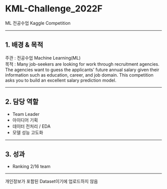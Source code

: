 # KML-Challenge_2022F
ML 전공수업 Kaggle Competition

---
## 1. 배경 & 목적
주관 : 전공수업 Machine Learning(ML)  
목적 : Many job-seekers are looking for work through recruitment agencies. The agencies want to guess the applicants' future annual salary given their information such as education, career, and job domain. This competition asks you to build an excellent salary prediction model.

---
## 2. 담당 역할
- Team Leader
- 아이디어 기획
- 데이터 전처리 / EDA
- 모델 성능 고도화
---
## 3. 성과
- Ranking 2/16 team

---
개인정보가 포함된 Dataset이기에 업로드하지 않음
